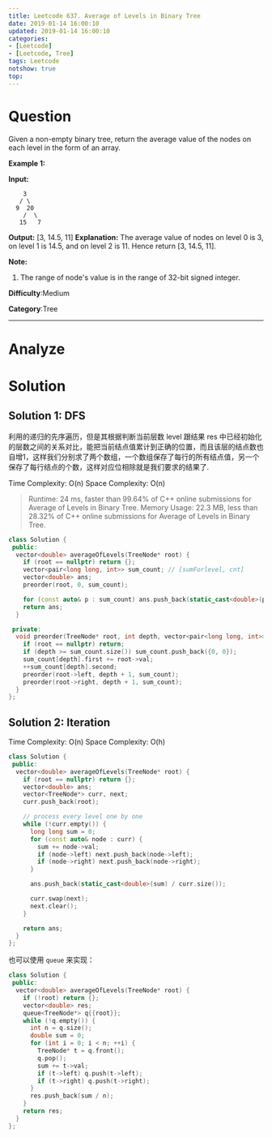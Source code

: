 ```yaml
---
title: Leetcode 637. Average of Levels in Binary Tree
date: 2019-01-14 16:00:10
updated: 2019-01-14 16:00:10
categories: 
- [Leetcode]
- [Leetcode, Tree]
tags: Leetcode
notshow: true
top:
---
```


# Question

Given a non-empty binary tree, return the average value of the nodes on each level in the form of an array.

**Example 1:**  

**Input:**

```
    3
   / \
  9  20
    /  \
   15   7

```

**Output:** [3, 14.5, 11]
**Explanation:**
The average value of nodes on level 0 is 3,  on level 1 is 14.5, and on level 2 is 11. Hence return [3, 14.5, 11].

**Note:**  

1. The range of node's value is in the range of 32-bit signed integer.

**Difficulty**:Medium

**Category**:Tree

<!-- more -->

------------

# Analyze

# Solution

## Solution 1: DFS

利用的递归的先序遍历，但是其根据判断当前层数 level 跟结果 res 中已经初始化的层数之间的关系对比，能把当前结点值累计到正确的位置，而且该层的结点数也自增1，这样我们分别求了两个数组，一个数组保存了每行的所有结点值，另一个保存了每行结点的个数，这样对应位相除就是我们要求的结果了.

Time Complexity: O(n)
Space Complexity: O(n)

> Runtime: 24 ms, faster than 99.64% of C++ online submissions for Average of Levels in Binary Tree.
> Memory Usage: 22.3 MB, less than 28.32% of C++ online submissions for Average of Levels in Binary Tree.

```cpp
class Solution {
 public:
  vector<double> averageOfLevels(TreeNode* root) {
    if (root == nullptr) return {};
    vector<pair<long long, int>> sum_count; // [sumForlevel, cnt]
    vector<double> ans;
    preorder(root, 0, sum_count);

    for (const auto& p : sum_count) ans.push_back(static_cast<double>(p.first) / p.second);
    return ans;
  }

 private:
  void preorder(TreeNode* root, int depth, vector<pair<long long, int>>& sum_count) {
    if (root == nullptr) return;
    if (depth >= sum_count.size()) sum_count.push_back({0, 0});
    sum_count[depth].first += root->val;
    ++sum_count[depth].second;
    preorder(root->left, depth + 1, sum_count);
    preorder(root->right, depth + 1, sum_count);
  }
};
```

## Solution 2: Iteration

Time Complexity: O(n)
Space Complexity: O(h)

```cpp
class Solution {
 public:
  vector<double> averageOfLevels(TreeNode* root) {
    if (root == nullptr) return {};
    vector<double> ans;
    vector<TreeNode*> curr, next;
    curr.push_back(root);

    // process every level one by one
    while (!curr.empty()) {
      long long sum = 0;
      for (const auto& node : curr) {
        sum += node->val;
        if (node->left) next.push_back(node->left);
        if (node->right) next.push_back(node->right);
      }

      ans.push_back(static_cast<double>(sum) / curr.size());

      curr.swap(next);
      next.clear();
    }

    return ans;
  }
};
```

也可以使用 `queue` 来实现：

```cpp
class Solution {
 public:
  vector<double> averageOfLevels(TreeNode* root) {
    if (!root) return {};
    vector<double> res;
    queue<TreeNode*> q{{root}};
    while (!q.empty()) {
      int n = q.size();
      double sum = 0;
      for (int i = 0; i < n; ++i) {
        TreeNode* t = q.front();
        q.pop();
        sum += t->val;
        if (t->left) q.push(t->left);
        if (t->right) q.push(t->right);
      }
      res.push_back(sum / n);
    }
    return res;
  }
};
```